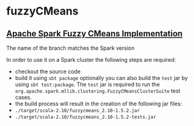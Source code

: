 # fuzzyCMeans
## [Apache Spark Fuzzy CMeans Implementation](https://en.wikipedia.org/wiki/Fuzzy_clustering)

The name of the branch matches the Spark version

In order to use it on a Spark cluster the following steps are required:
- checkout the source code
- build it using `sbt package` optionally you can also build the `test` jar by using `sbt test:package`. The `test` jar is required to run the `org.apache.spark.mllib.clustering.FuzzyCMeansClusterSuite` test cases.
- the build process will result in the creation of the following jar files:
 - ```./target/scala-2.10/fuzzycmeans_2.10-1.5.2.jar```
 - ```./target/scala-2.10/fuzzycmeans_2.10-1.5.2-tests.jar```
